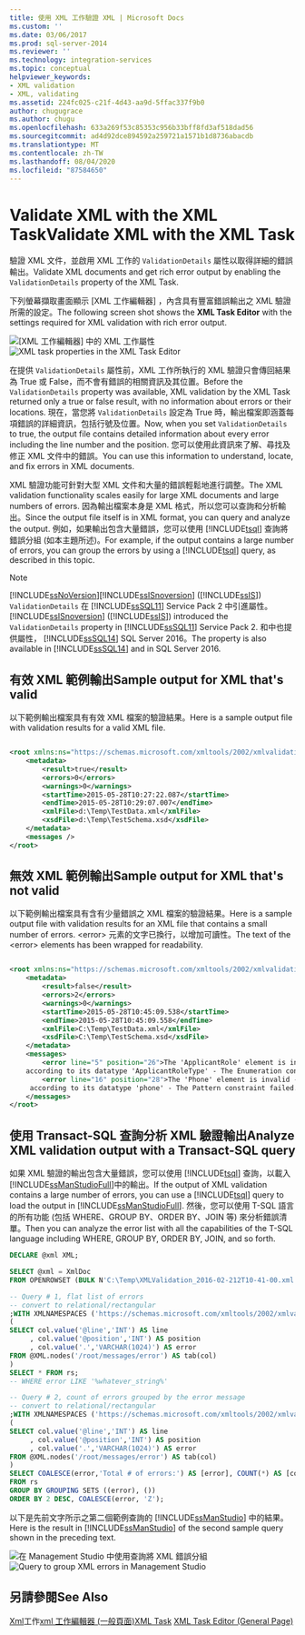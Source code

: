 ```yaml
---
title: 使用 XML 工作驗證 XML | Microsoft Docs
ms.custom: ''
ms.date: 03/06/2017
ms.prod: sql-server-2014
ms.reviewer: ''
ms.technology: integration-services
ms.topic: conceptual
helpviewer_keywords:
- XML validation
- XML, validating
ms.assetid: 224fc025-c21f-4d43-aa9d-5ffac337f9b0
author: chugugrace
ms.author: chugu
ms.openlocfilehash: 633a269f53c85353c956b33bff8fd3af518dad56
ms.sourcegitcommit: ad4d92dce894592a259721a1571b1d8736abacdb
ms.translationtype: MT
ms.contentlocale: zh-TW
ms.lasthandoff: 08/04/2020
ms.locfileid: "87584650"
---
```

# <a name="validate-xml-with-the-xml-task"></a><span data-ttu-id="cf677-102">Validate XML with the XML Task</span><span class="sxs-lookup"><span data-stu-id="cf677-102">Validate XML with the XML Task</span></span>
  <span data-ttu-id="cf677-103">驗證 XML 文件，並啟用 XML 工作的 `ValidationDetails` 屬性以取得詳細的錯誤輸出。</span><span class="sxs-lookup"><span data-stu-id="cf677-103">Validate XML documents and get rich error output by enabling the `ValidationDetails` property of the XML Task.</span></span>

 <span data-ttu-id="cf677-104">下列螢幕擷取畫面顯示 [XML 工作編輯器]  ，內含具有豐富錯誤輸出之 XML 驗證所需的設定。</span><span class="sxs-lookup"><span data-stu-id="cf677-104">The following screen shot shows the **XML Task Editor** with the settings required for XML validation with rich error output.</span></span>

 <span data-ttu-id="cf677-105">![[XML 工作編輯器] 中的 XML 工作屬性](../media/xmltaskproperties.jpg "[XML 工作編輯器] 中的 XML 工作屬性")</span><span class="sxs-lookup"><span data-stu-id="cf677-105">![XML task properties in the XML Task Editor](../media/xmltaskproperties.jpg "XML task properties in the XML Task Editor")</span></span>

 <span data-ttu-id="cf677-106">在提供 `ValidationDetails` 屬性前，XML 工作所執行的 XML 驗證只會傳回結果為 True 或 False，而不會有錯誤的相關資訊及其位置。</span><span class="sxs-lookup"><span data-stu-id="cf677-106">Before the `ValidationDetails` property was available, XML validation by the XML Task returned only a true or false result, with no information about errors or their locations.</span></span> <span data-ttu-id="cf677-107">現在，當您將 `ValidationDetails` 設定為 True 時，輸出檔案即涵蓋每項錯誤的詳細資訊，包括行號及位置。</span><span class="sxs-lookup"><span data-stu-id="cf677-107">Now, when you set `ValidationDetails` to true, the output file contains detailed information about every error including the line number and the position.</span></span> <span data-ttu-id="cf677-108">您可以使用此資訊來了解、尋找及修正 XML 文件中的錯誤。</span><span class="sxs-lookup"><span data-stu-id="cf677-108">You can use this information to understand, locate, and fix errors in XML documents.</span></span>

 <span data-ttu-id="cf677-109">XML 驗證功能可針對大型 XML 文件和大量的錯誤輕鬆地進行調整。</span><span class="sxs-lookup"><span data-stu-id="cf677-109">The XML validation functionality scales easily for large XML documents and large numbers of errors.</span></span> <span data-ttu-id="cf677-110">因為輸出檔案本身是 XML 格式，所以您可以查詢和分析輸出。</span><span class="sxs-lookup"><span data-stu-id="cf677-110">Since the output file itself is in XML format, you can query and analyze the output.</span></span> <span data-ttu-id="cf677-111">例如，如果輸出包含大量錯誤，您可以使用 [!INCLUDE[tsql](../../../includes/tsql-md.md)] 查詢將錯誤分組 (如本主題所述)。</span><span class="sxs-lookup"><span data-stu-id="cf677-111">For example, if the output contains a large number of errors, you can group the errors by using a [!INCLUDE[tsql](../../../includes/tsql-md.md)] query, as described in this topic.</span></span>

> [!NOTE]
>  [!INCLUDE[ssNoVersion](../../includes/ssnoversion-md.md)]<span data-ttu-id="cf677-112">[!INCLUDE[ssISnoversion](../../includes/ssisnoversion-md.md)] ([!INCLUDE[ssIS](../../includes/ssis-md.md)]) `ValidationDetails` 在 [!INCLUDE[ssSQL11](../../includes/sssql11-md.md)] Service Pack 2 中引進屬性。</span><span class="sxs-lookup"><span data-stu-id="cf677-112">[!INCLUDE[ssISnoversion](../../includes/ssisnoversion-md.md)] ([!INCLUDE[ssIS](../../includes/ssis-md.md)]) introduced the `ValidationDetails` property in [!INCLUDE[ssSQL11](../../includes/sssql11-md.md)] Service Pack 2.</span></span> <span data-ttu-id="cf677-113">和中也提供屬性， [!INCLUDE[ssSQL14](../../includes/sssql14-md.md)] SQL Server 2016。</span><span class="sxs-lookup"><span data-stu-id="cf677-113">The property is also available in [!INCLUDE[ssSQL14](../../includes/sssql14-md.md)] and in SQL Server 2016.</span></span>

## <a name="sample-output-for-xml-thats-valid"></a><span data-ttu-id="cf677-114">有效 XML 範例輸出</span><span class="sxs-lookup"><span data-stu-id="cf677-114">Sample output for XML that's valid</span></span>
 <span data-ttu-id="cf677-115">以下範例輸出檔案具有有效 XML 檔案的驗證結果。</span><span class="sxs-lookup"><span data-stu-id="cf677-115">Here is a sample output file with validation results for a valid XML file.</span></span>

```xml

<root xmlns:ns="https://schemas.microsoft.com/xmltools/2002/xmlvalidation">
    <metadata>
        <result>true</result>
        <errors>0</errors>
        <warnings>0</warnings>
        <startTime>2015-05-28T10:27:22.087</startTime>
        <endTime>2015-05-28T10:29:07.007</endTime>
        <xmlFile>d:\Temp\TestData.xml</xmlFile>
        <xsdFile>d:\Temp\TestSchema.xsd</xsdFile>
    </metadata>
    <messages />
</root>
```

## <a name="sample-output-for-xml-thats-not-valid"></a><span data-ttu-id="cf677-116">無效 XML 範例輸出</span><span class="sxs-lookup"><span data-stu-id="cf677-116">Sample output for XML that's not valid</span></span>
 <span data-ttu-id="cf677-117">以下範例輸出檔案具有含有少量錯誤之 XML 檔案的驗證結果。</span><span class="sxs-lookup"><span data-stu-id="cf677-117">Here is a sample output file with validation results for an XML file that contains a small number of errors.</span></span> <span data-ttu-id="cf677-118">\<error> 元素的文字已換行，以增加可讀性。</span><span class="sxs-lookup"><span data-stu-id="cf677-118">The text of the \<error> elements has been wrapped for readability.</span></span>

```xml

<root xmlns:ns="https://schemas.microsoft.com/xmltools/2002/xmlvalidation">
    <metadata>
        <result>false</result>
        <errors>2</errors>
        <warnings>0</warnings>
        <startTime>2015-05-28T10:45:09.538</startTime>
        <endTime>2015-05-28T10:45:09.558</endTime>
        <xmlFile>C:\Temp\TestData.xml</xmlFile>
        <xsdFile>C:\Temp\TestSchema.xsd</xsdFile>
    </metadata>
    <messages>
        <error line="5" position="26">The 'ApplicantRole' element is invalid - The value 'wer3' is invalid
    according to its datatype 'ApplicantRoleType' - The Enumeration constraint failed.</error>
        <error line="16" position="28">The 'Phone' element is invalid - The value 'we3056666666' is invalid
     according to its datatype 'phone' - The Pattern constraint failed.</error>
    </messages>
</root>
```

## <a name="analyze-xml-validation-output-with-a-transact-sql-query"></a><span data-ttu-id="cf677-119">使用 Transact-SQL 查詢分析 XML 驗證輸出</span><span class="sxs-lookup"><span data-stu-id="cf677-119">Analyze XML validation output with a Transact-SQL query</span></span>
 <span data-ttu-id="cf677-120">如果 XML 驗證的輸出包含大量錯誤，您可以使用 [!INCLUDE[tsql](../../../includes/tsql-md.md)] 查詢，以載入 [!INCLUDE[ssManStudioFull](../../includes/ssmanstudiofull-md.md)]中的輸出。</span><span class="sxs-lookup"><span data-stu-id="cf677-120">If the output of XML validation contains a large number of errors, you can use a [!INCLUDE[tsql](../../../includes/tsql-md.md)] query to load the output in [!INCLUDE[ssManStudioFull](../../includes/ssmanstudiofull-md.md)].</span></span> <span data-ttu-id="cf677-121">然後，您可以使用 T-SQL 語言的所有功能 (包括 WHERE、GROUP BY、ORDER BY、JOIN 等) 來分析錯誤清單。</span><span class="sxs-lookup"><span data-stu-id="cf677-121">Then you can analyze the error list with all the capabilities of the T-SQL language including WHERE, GROUP BY, ORDER BY, JOIN, and so forth.</span></span>

```sql
DECLARE @xml XML;

SELECT @xml = XmlDoc   
FROM OPENROWSET (BULK N'C:\Temp\XMLValidation_2016-02-212T10-41-00.xml', SINGLE_BLOB) AS Tab(XmlDoc);

-- Query # 1, flat list of errors
-- convert to relational/rectangular
;WITH XMLNAMESPACES ('https://schemas.microsoft.com/xmltools/2002/xmlvalidation' AS ns), rs AS
(
SELECT col.value('@line','INT') AS line
     , col.value('@position','INT') AS position
     , col.value('.','VARCHAR(1024)') AS error
FROM @XML.nodes('/root/messages/error') AS tab(col)
)
SELECT * FROM rs;
-- WHERE error LIKE '%whatever_string%'

-- Query # 2, count of errors grouped by the error message
-- convert to relational/rectangular
;WITH XMLNAMESPACES ('https://schemas.microsoft.com/xmltools/2002/xmlvalidation' AS ns), rs AS
(
SELECT col.value('@line','INT') AS line
     , col.value('@position','INT') AS position
     , col.value('.','VARCHAR(1024)') AS error
FROM @XML.nodes('/root/messages/error') AS tab(col)
)
SELECT COALESCE(error,'Total # of errors:') AS [error], COUNT(*) AS [counter]
FROM rs
GROUP BY GROUPING SETS ((error), ())
ORDER BY 2 DESC, COALESCE(error, 'Z');

```

 <span data-ttu-id="cf677-122">以下是先前文字所示之第二個範例查詢的 [!INCLUDE[ssManStudio](../../includes/ssmanstudio-md.md)] 中的結果。</span><span class="sxs-lookup"><span data-stu-id="cf677-122">Here is the result in [!INCLUDE[ssManStudio](../../includes/ssmanstudio-md.md)] of the second sample query shown in the preceding text.</span></span>

 <span data-ttu-id="cf677-123">![在 Management Studio 中使用查詢將 XML 錯誤分組](../media/queryforxmlerrors.jpg "在 Management Studio 中使用查詢將 XML 錯誤分組")</span><span class="sxs-lookup"><span data-stu-id="cf677-123">![Query to group XML errors in Management Studio](../media/queryforxmlerrors.jpg "Query to group XML errors in Management Studio")</span></span>

## <a name="see-also"></a><span data-ttu-id="cf677-124">另請參閱</span><span class="sxs-lookup"><span data-stu-id="cf677-124">See Also</span></span>
 <span data-ttu-id="cf677-125">[Xml](xml-task.md)工作[xml 工作編輯器 &#40;一般頁面&#41;](../xml-task-editor-general-page.md)</span><span class="sxs-lookup"><span data-stu-id="cf677-125">[XML Task](xml-task.md) [XML Task Editor &#40;General Page&#41;](../xml-task-editor-general-page.md)</span></span>



